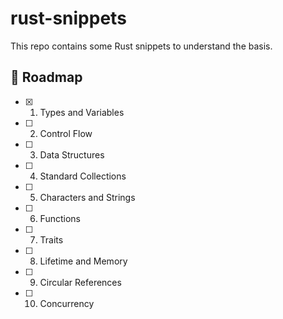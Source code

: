 # rust-snippets
This repo contains some Rust snippets to understand the basis.

## 🎯 Roadmap
- [x] 1. Types and Variables
- [ ] 2. Control Flow
- [ ] 3. Data Structures
- [ ] 4. Standard Collections
- [ ] 5. Characters and Strings
- [ ] 6. Functions
- [ ] 7. Traits
- [ ] 8. Lifetime and Memory
- [ ] 9. Circular References
- [ ] 10. Concurrency